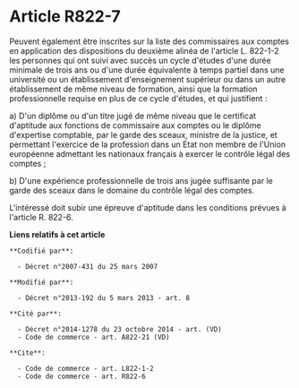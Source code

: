 # Article R822-7

Peuvent également être inscrites sur la liste des commissaires aux comptes en application des dispositions du deuxième alinéa
de l'article L. 822-1-2 les personnes qui ont suivi avec succès un cycle d'études d'une durée minimale de trois ans ou d'une
durée équivalente à temps partiel dans une université ou un établissement d'enseignement supérieur ou dans un autre
établissement de même niveau de formation, ainsi que la formation professionnelle requise en plus de ce cycle d'études, et
qui justifient : 

a) D'un diplôme ou d'un titre jugé de même niveau que le certificat d'aptitude aux fonctions de commissaire aux comptes ou le
diplôme d'expertise comptable, par le garde des sceaux, ministre de la justice, et permettant l'exercice de la profession
dans un Etat non membre de l'Union européenne admettant les nationaux français à exercer le contrôle légal des comptes ; 

b) D'une expérience professionnelle de trois ans jugée suffisante par le garde des sceaux dans le domaine du contrôle légal
des comptes. 

L'intéressé doit subir une épreuve d'aptitude dans les conditions prévues à l'article R. 822-6.

**Liens relatifs à cet article**

	**Codifié par**:

	  - Décret n°2007-431 du 25 mars 2007

	**Modifié par**:

	  - Décret n°2013-192 du 5 mars 2013 - art. 8

	**Cité par**:

	  - Décret n°2014-1278 du 23 octobre 2014 - art. (VD)
	  - Code de commerce - art. A822-21 (VD)

	**Cite**:

	  - Code de commerce - art. L822-1-2
	  - Code de commerce - art. R822-6
